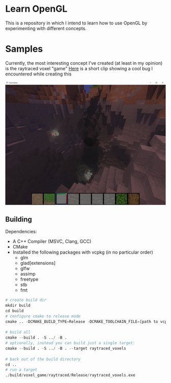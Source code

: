 # Learn OpenGL

This is a repository in which I intend to learn how to use OpenGL by experimenting with different concepts.

# Samples

Currently, the most interesting concept I've created (at least in my opinion) is the raytraced voxel "game"
[Here](https://www.youtube.com/watch?v=X5LSPRKCUgk) is a short clip showing a cool bug I encountered while creating this

![Image of raytraced voxels](img/raytracing.png)

## Building

Dependencies:
- A C++ Compiler (MSVC, Clang, GCC)
- CMake
- Installed the following packages with vcpkg (in no particular order)
    - glm
    - glad[extensions]
    - glfw
    - assimp
    - freetype
    - stb
    - fmt

```py
# create build dir
mkdir build
cd build
# configure cmake to release mode
cmake .. -DCMAKE_BUILD_TYPE=Release -DCMAKE_TOOLCHAIN_FILE=[path to vcpkg root]/scripts/buildsystems/vcpkg.cmake

# build all
cmake --build . -S ../ -B . 
# optionally, instead you can build just a single target:
cmake --build . -S ../ -B . --target raytraced_voxels

# back out of the build directory
cd ..
# run a target
./build/voxel_game/raytraced/Release/raytraced_voxels.exe
```
